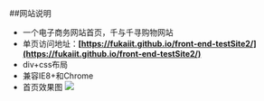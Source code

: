 ##网站说明
* 一个电子商务网站首页，千与千寻购物网站
* 单页访问地址：**[https://fukaiit.github.io/front-end-testSite2/](https://fukaiit.github.io/front-end-testSite2/)**
* div+css布局
* 兼容IE8+和Chrome
* 首页效果图
![](http://i1.piimg.com/567571/0903b36722dabb8f.png)